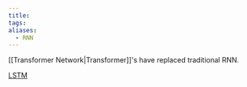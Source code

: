 ```yaml
---
title: 
tags: 
aliases:
  - RNN
---
```


[[Transformer Network|Transformer]]'s have replaced traditional RNN.

[LSTM](http://colah.github.io/posts/2015-08-Understanding-LSTMs/)





